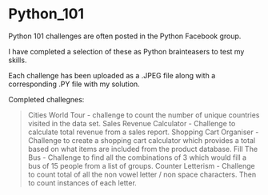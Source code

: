 # Python_101

Python 101 challenges are often posted in the Python Facebook group.

I have completed a selection of these as Python brainteasers to test my skills.

Each challenge has been uploaded as a .JPEG file along with a corresponding .PY file with my solution.

Completed challegnes:

> Cities World Tour - challenge to count the number of unique countries visited in the data set.
> Sales Revenue Calculator - Challenge to calculate total revenue from a sales report.
> Shopping Cart Organiser - Challenge to create a shopping cart calculator which provides a total based on what items are included from the product database.
> Fill The Bus - Challenge to find all the combinations of 3 which would fill a bus of 15 people from a list of groups.
> Counter Letterism - Challenge to count total of all the non vowel letter / non space characters. Then to count instances of each letter.
